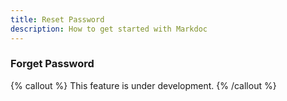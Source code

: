 ```yaml
---
title: Reset Password
description: How to get started with Markdoc
---
```


### Forget Password

{% callout %}
This feature is under development.
{% /callout %}
